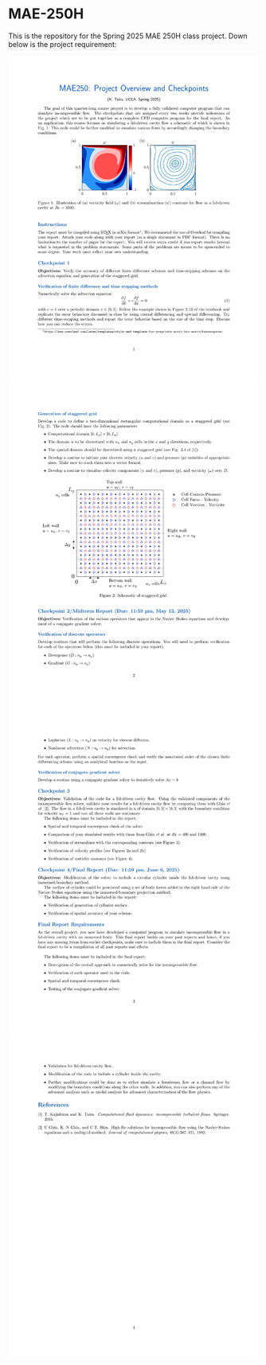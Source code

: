 # MAE-250H
This is the repository for the Spring 2025 MAE 250H class project. Down below is the project requirement:

![Page 1](docs/MAE250H_project-images-0.jpg)
![Page 2](docs/MAE250H_project-images-1.jpg)
![Page 3](docs/MAE250H_project-images-2.jpg)
![Page 4](docs/MAE250H_project-images-3.jpg)
